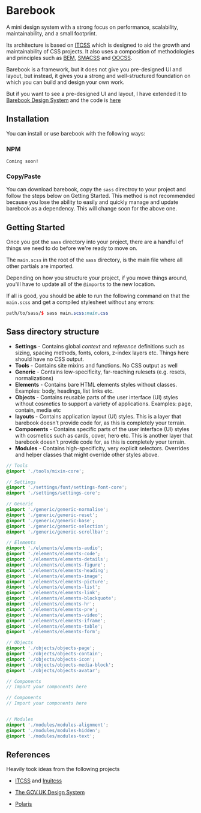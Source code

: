 # Barebook

A mini design system with a strong focus on performance, scalability, maintainability, and a small footprint.

Its architecture is based on <a href="http://itcss.io/">ITCSS</a> which is designed to aid the growth and maintainability of CSS projects. It also uses a composition of methodologies and principles such as <a href="http://bem.info/">BEM</a>, <a href="https://smacss.com/">SMACSS</a> and   <a href="http://oocss.org/">OOCSS</a>.

Barebook is a framework, but it does not give you pre-designed UI and layout, but instead, it gives you a strong and well-structured foundation on which you can build and design your own work.

But if you want to see a pre-designed UI and layout, I have extended it to [Barebook Design System](https://barebook.gm/) and the code is [here](https://github.com/camariana/barebook-design-system)



## Installation

You can install or use barebook with the following ways:

### NPM

```
Coming soon!
```

### Copy/Paste

You can download barebook, copy the `sass` directroy to your project and follow the steps below on Getting Started. This method is not recommended because you lose the ability to easily and quickly manage and update barebook as a dependency. This will change soon for the above one.



## Getting Started

Once you got the `sass` directory into your project, there are a handful of things we need to do before we're ready to move on.

The `main.scss` in the root of the `sass` directory, is the main file where all other partials are imported. 

Depending on how you structure your project, if you move things around, you'ill have to update all of the `@import`s to the new location.

If all is good, you should be able to run the following command on that the `main.scss` and get a compiled stylesheet without any errors:

```scss
path/to/sass/$ sass main.scss:main.css
```



## Sass directory structure

- **Settings** - Contains global *context* and *reference* definitions such as sizing, spacing methods, fonts, colors, z-index layers etc. Things here should have no CSS output.
- **Tools** - Contains site mixins and functions. No CSS output as well
- **Generic** - Contains low-specificity, far-reaching rulesets (e.g. resets, normalizations)
- **Elements** - Contains bare HTML elements styles without classes. Examples: body, headings, list links etc.
- **Objects** - Contains reusable parts of the user interface (UI) styles without cosmetics to support a variety of applications. Examples: page, contain, media etc 
- **layouts** - Contains application layout (UI) styles. This is a layer that barebook doesn’t provide code for, as this is completely your terrain.
- **Components** - Contains specific parts of the user interface (UI) styles with  cosmetics such as cards, cover, hero etc. This is another layer that barebook doesn’t provide code for, as this is completely your terrain.
- **Modules** - Contains high-specificity, very explicit selectors. Overrides and helper classes that might override other styles above.

```scss
// Tools
@import './tools/mixin-core';

// Settings
@import './settings/font/settings-font-core';
@import './settings/settings-core';

// Generic
@import './generic/generic-normalise';
@import './generic/generic-reset';
@import './generic/generic-base';
@import './generic/generic-selection';
@import './generic/generic-scrollbar';

// Elements
@import './elements/elements-audio';
@import './elements/elements-code';
@import './elements/elements-details';
@import './elements/elements-figure';
@import './elements/elements-heading';
@import './elements/elements-image';
@import './elements/elements-picture';
@import './elements/elements-list';
@import './elements/elements-link';
@import './elements/elements-blockquote';
@import './elements/elements-hr';
@import './elements/elements-pre';
@import './elements/elements-video';
@import './elements/elements-iframe';
@import './elements/elements-table';
@import './elements/elements-form';

// Objects
@import './objects/objects-page';
@import './objects/objects-contain';
@import './objects/objects-icon';
@import './objects/objects-media-block';
@import './objects/objects-avatar';

// Components
// Import your components here

// Components
// Import your components here


// Modules
@import './modules/modules-alignment';
@import './modules/modules-hidden';
@import './modules/modules-text';
```



## References

Heavily took ideas from the following projects

- [ITCSS](http://itcss.io/) and [Inuitcss](https://github.com/inuitcss/inuitcss)

- [The GOV.UK Design System](https://design-system.service.gov.uk/)
- [Polaris](https://polaris.shopify.com/)
